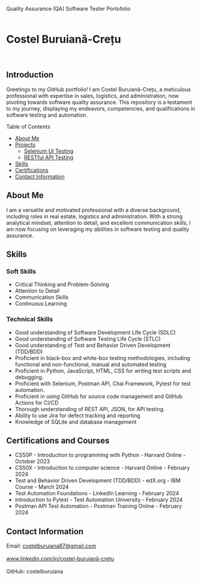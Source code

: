 Quality Assurance (QA) Software Tester Portofolio
<br> 
<br>

# Costel Buruiană-Crețu

<br>

Introduction
------------

Greetings to my GitHub portfolio! I am Costel Buruiană-Crețu, a meticulous professional with expertise in sales, logistics, and administration, now pivoting towards software quality assurance. This repository is a testament to my journey, displaying my endeavors, competencies, and qualifications in software testing and automation.

Table of Contents


* [About Me](#about-me)
* [Projects](#projects)
    - <a href="https://github.com/costelburuiana/selenium">Selenium UI Testing</a>
    - <a href="https://github.com/costelburuiana/api_test">RESTful API Testing</a> 
* [Skills](#skills)
* [Certifications](#certifications)
* [Contact Information](#contact-information)

About Me
--------

I am a versatile and motivated professional with a diverse background, including roles in real estate, logistics and administration. With a strong analytical mindset, attention to detail, and excellent communication skills, I am now focusing on leveraging my abilities in software testing and quality assurance.



## Skills


### Soft Skills


* Critical Thinking and Problem-Solving
* Attention to Detail
* Communication Skills
* Continuous Learning

### Technical Skills




* Good understanding of Software Development Life Cycle (SDLC)
* Good understanding of Software Testing Life Cycle (STLC)
* Good understanding of Test and Behavior Driven Development (TDD/BDD)
* Proficient in black-box and white-box testing methodologies, including functional and non-functional, manual and automated testing
* Proficient in Python, JavaScript, HTML, CSS for writing test scripts and debugging.
* Proficient with Selenium, Postman API, Chai Framework, Pytest for test automation.
* Proficient in using GitHub for source code management and GitHub Actions for CI/CD
* Thorough understanding of REST API, JSON, for API testing.
* Ability to use Jira for defect tracking and reporting
* Knowledge of SQLite and database management


Certifications and Courses
--------------------------

* CS50P - Introduction to programming with Python - Harvard Online - October 2023
* CS50X - Introduction to computer science - Harvard Online - February 2024
* Test and Behavior Driven Development (TDD/BDD) - edX.org - IBM Course - March 2024
* Test Automation Foundations - LinkedIn Learning - February 2024
* Introduction to Pytest - Test Automation University - February 2024
* Postman API Test Automation - Postman Training Online - February 2024

Contact Information
-------------------

Email: costelburuiana87@gmail.com <br> <br>
www.linkedin.com/in/costel-buruiană-crețu <br> <br>
GitHub: costelburuiana  




